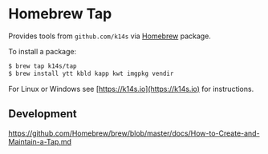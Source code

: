 # Homebrew Tap

Provides tools from `github.com/k14s` via [Homebrew](http://brew.sh/) package.

To install a package:

```bash
$ brew tap k14s/tap
$ brew install ytt kbld kapp kwt imgpkg vendir
```

For Linux or Windows see [https://k14s.io](https://k14s.io) for instructions.

## Development

https://github.com/Homebrew/brew/blob/master/docs/How-to-Create-and-Maintain-a-Tap.md
